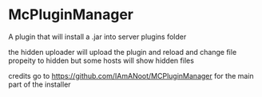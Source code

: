 # McPluginManager
A plugin that will install a .jar into server plugins folder

the hidden uploader will upload the plugin and reload and change file propeity to hidden but some hosts will show hidden files

credits go to https://github.com/IAmANoot/MCPluginManager for the main part of the installer 
